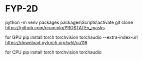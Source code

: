 # FYP-2D

python -m venv packages
packages\Scripts\activate
git clone https://github.com/rcuocolo/PROSTATEx_masks

for GPU
pip install torch torchvision torchaudio --extra-index-url https://download.pytorch.org/whl/cu116

for CPU
pip install torch torchvision torchaudio
